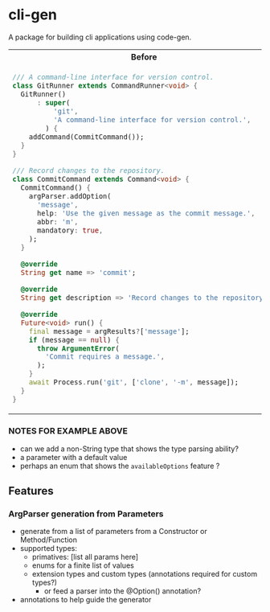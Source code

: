 # cli-gen

A package for building cli applications using code-gen.

<table>
<tr>
<th>Before</th>
<th>After</th>
</tr>
<tr>
<td valign="top">

```dart
/// A command-line interface for version control.
class GitRunner extends CommandRunner<void> {
  GitRunner()
      : super(
          'git',
          'A command-line interface for version control.',
        ) {
    addCommand(CommitCommand());
  }
}

/// Record changes to the repository.
class CommitCommand extends Command<void> {
  CommitCommand() {
    argParser.addOption(
      'message',
      help: 'Use the given message as the commit message.',
      abbr: 'm',
      mandatory: true,
    );
  }

  @override
  String get name => 'commit';

  @override
  String get description => 'Record changes to the repository.';

  @override
  Future<void> run() {
    final message = argResults?['message'];
    if (message == null) {
      throw ArgumentError(
        'Commit requires a message.',
      );
    }
    await Process.run('git', ['clone', '-m', message]);
  }
}
```

</td>
<td valign="top">

```dart
/// A command-line interface for version control.
@cliRunner
class GitRunner {
  /// Record changes to the repository.
  @cliCommand
  Future<void> commit(
    /// Use the given [message] as the commit message.
    String message,
  ) async {
    await Process.run('git', ['clone', '-m', message]);
  }
}
```

</td>
</tr>
</table>

### NOTES FOR EXAMPLE ABOVE

- can we add a non-String type that shows the type parsing ability?
- a parameter with a default value
- perhaps an enum that shows the `availableOptions` feature ?

## Features

### ArgParser generation from Parameters

- generate from a list of parameters from a Constructor or Method/Function
- supported types:
  - primatives: [list all params here]
  - enums for a finite list of values
  - extension types and custom types (annotations required for custom types?)
    - or feed a parser into the @Option() annotation?
- annotations to help guide the generator

###
